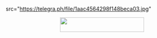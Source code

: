
src="https://telegra.ph/file/1aac4564298f148beca03.jpg"
<p align="center"><a href="https://dashboard.heroku.com/new?"> <img src="https://img.shields.io/badge/Deploy%20On%20Heroku-black?style=for-the-badge&logo=heroku" width="220" height="38.45"/></a></p>

